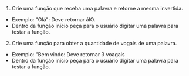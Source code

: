 1) Crie uma função que receba uma palavra e retorne a mesma invertida.
 - Exemplo: "Olá": Deve retornar álO.
 - Dentro da função início peça para o usuário digitar uma palavra para testar a função.

2) Crie uma função para obter a quantidade de vogais de uma palavra.
- Exemplo: "Bem vindo: Deve retornar 3 voagais
- Dentro da função início peça para o usuário digitar uma palavra para testar a função.
